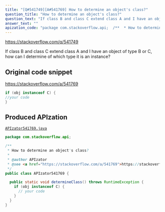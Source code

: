 ```yaml
---
title: "[Q#541749][A#541769] How to determine an object's class?"
question_title: "How to determine an object's class?"
question_text: "If class B and class C extend class A and I have an object of type B or C, how can I determine of which type it is an instance?"
answer_text: ""
apization_code: "package com.stackoverflow.api;  /**  * How to determine an object's class?  *  * @author APIzator  * @see <a href=\"https://stackoverflow.com/a/541769\">https://stackoverflow.com/a/541769</a>  */ public class APIzator541769 {    public static void determineClass() throws RuntimeException {     if (obj instanceof C) {       // your code     }   } }"
---
```


https://stackoverflow.com/q/541749

If class B and class C extend class A and I have an object of type B or C, how can I determine of which type it is an instance?



## Original code snippet

https://stackoverflow.com/a/541769



```java
if (obj instanceof C) {
//your code
}
```

## Produced APIzation

[`APIzator541769.java`](https://github.com/pasqualesalza/apization-temp-data/raw/master/apizations/java/APIzator541769.java)

```java
package com.stackoverflow.api;

/**
 * How to determine an object's class?
 *
 * @author APIzator
 * @see <a href="https://stackoverflow.com/a/541769">https://stackoverflow.com/a/541769</a>
 */
public class APIzator541769 {

  public static void determineClass() throws RuntimeException {
    if (obj instanceof C) {
      // your code
    }
  }
}

```